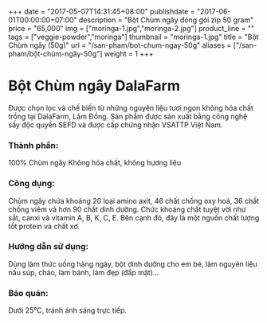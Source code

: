 +++
date = "2017-05-07T14:31:45+08:00"
publishdate = "2017-06-01T00:00:00+07:00"
description = "Bột Chùm ngây đóng gói zip 50 gram"
price = "65,000"
img = ["moringa-1.jpg","moringa-2.jpg"]
product_line = ""
tags = ["veggie-powder","moringa"]
thumbnail = "moringa-1.jpg"
title = "Bột Chùm ngây (50g)"
url = "/san-pham/bot-chum-ngay-50g"
aliases = ["/san-pham/bột-chùm-ngây-50g"]
weight = 1
+++

# Bột Chùm ngây DalaFarm 
                           
Được chọn lọc và chế biến từ những nguyên liệu 
tươi ngon không hóa chất trồng tại DalaFarm, Lâm Đồng. Sản phẩm được 
sản xuất bằng công nghệ sấy độc quyền SEFD và được cấp chứng nhận 
VSATTP Việt Nam.

### Thành phần: 
100% Chùm ngây
Không hóa chất, không hương liệu

### Công dụng: 
Chùm ngây chứa khoảng 20 loại 
amino axit, 46 chất chống oxy hoá, 
36 chất chống viêm và hơn 90 chất 
dinh dưỡng. Chức khoáng chất tuyệt 
vời như sắt, canxi và vitamin A, B, K, 
C, E. Bên cạnh đó, đây là một nguồn 
chất lượng tốt protein và chất xơ.

### Hướng dẫn sử dụng:  
Dùng làm thức uống hàng ngày, 
bột dinh dưỡng cho em bé, làm 
nguyên liệu nấu súp, cháo, làm 
bánh, làm đẹp (đắp mặt)…

### Bảo quản: 
Dưới 25⁰C, tránh ánh sáng trực tiếp.

